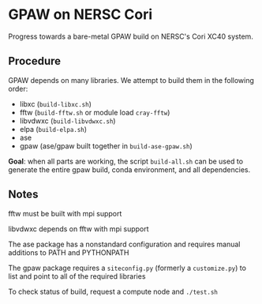 # GPAW on NERSC Cori

Progress towards a bare-metal GPAW build on NERSC's Cori XC40 system.

## Procedure

GPAW depends on many libraries. We attempt to build them in the following order:

- libxc (`build-libxc.sh`)
- fftw (`build-fftw.sh` or module load `cray-fftw`)
- libvdwxc (`build-libvdwxc.sh`)
- elpa (`build-elpa.sh`)
- ase
- gpaw (ase/gpaw built together in `build-ase-gpaw.sh`)

**Goal**: when all parts are working, the script `build-all.sh` can be used to
generate the entire gpaw build, conda environment, and all dependencies.

## Notes

fftw must be built with mpi support

libvdwxc depends on fftw with mpi support

The ase package has a nonstandard configuration and requires manual additions
to PATH and PYTHONPATH

The gpaw package requires a `siteconfig.py` (formerly a `customize.py`) to list
and point to all of the required libraries

To check status of build, request a compute node and `./test.sh`






